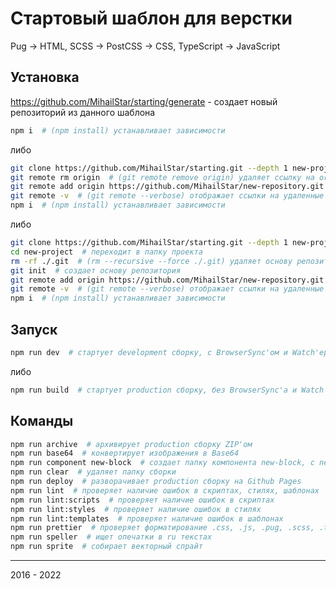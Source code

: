 # Стартовый шаблон для верстки

Pug -> HTML, SCSS -> PostCSS -> CSS, TypeScript -> JavaScript

## Установка

https://github.com/MihailStar/starting/generate - создает новый репозиторий из данного шаблона

```bash
npm i  # (npm install) устанавливает зависимости
```

либо

```bash
git clone https://github.com/MihailStar/starting.git --depth 1 new-project  # клонирует репозиторий
git remote rm origin  # (git remote remove origin) удаляет ссылку на origin репозиторий
git remote add origin https://github.com/MihailStar/new-repository.git  # добавляет ссылку на origin репозиторий
git remote -v  # (git remote --verbose) отображает ссылки на удаленные репозитории
npm i  # (npm install) устанавливает зависимости
```

либо

```bash
git clone https://github.com/MihailStar/starting.git --depth 1 new-project  # клонирует репозиторий
cd new-project  # переходит в папку проекта
rm -rf ./.git  # (rm --recursive --force ./.git) удаляет основу репозитория
git init  # создает основу репозитория
git remote add origin https://github.com/MihailStar/new-repository.git  # добавляет ссылку на origin репозиторий
git remote -v  # (git remote --verbose) отображает ссылки на удаленные репозитории
npm i  # (npm install) устанавливает зависимости
```

## Запуск

```bash
npm run dev  # стартует development сборку, с BrowserSync'ом и Watch'ером
```

либо

```bash
npm run build  # стартует production сборку, без BrowserSync'а и Watch'ера
```

## Команды

```bash
npm run archive  # архивирует production сборку ZIP'ом
npm run base64  # конвертирует изображения в Base64
npm run component new-block  # создает папку компонента new-block, с new-block.pug, new-block.scss, new-block.ts файлами
npm run clear  # удаляет папку сборки
npm run deploy  # разворачивает production сборку на Github Pages
npm run lint  # проверяет наличие ошибок в скриптах, стилях, шаблонах
npm run lint:scripts  # проверяет наличие ошибок в скриптах
npm run lint:styles  # проверяет наличие ошибок в стилях
npm run lint:templates  # проверяет наличие ошибок в шаблонах
npm run prettier  # проверяет форматирование .css, .js, .pug, .scss, .ts файлов согласно Prettier и Prettier Plugins
npm run speller  # ищет опечатки в ru текстах
npm run sprite  # собирает векторный спрайт
```

---

2016 - 2022
